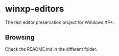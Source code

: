 # winxp-editors

The text editor preservation project for Windows XP+.

## Browsing

Check the README.md in the different folder.





